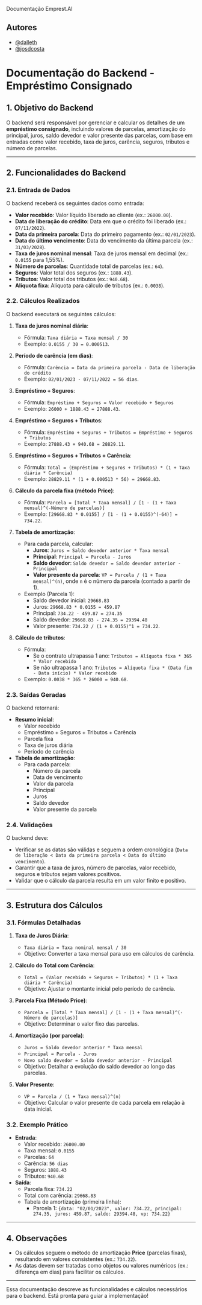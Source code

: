 

Documentação Emprest.AI


## Autores

- [@dalleth](https://github.com/dalleth-martinss)
- [@josdcosta](https://github.com/josdcosta)


# Documentação do Backend - Empréstimo Consignado

## 1. Objetivo do Backend
O backend será responsável por gerenciar e calcular os detalhes de um **empréstimo consignado**, incluindo valores de parcelas, amortização do principal, juros, saldo devedor e valor presente das parcelas, com base em entradas como valor recebido, taxa de juros, carência, seguros, tributos e número de parcelas.

---

## 2. Funcionalidades do Backend

### 2.1. Entrada de Dados
O backend receberá os seguintes dados como entrada:
- **Valor recebido**: Valor líquido liberado ao cliente (ex.: `26000.00`).
- **Data de liberação do crédito**: Data em que o crédito foi liberado (ex.: `07/11/2022`).
- **Data da primeira parcela**: Data do primeiro pagamento (ex.: `02/01/2023`).
- **Data do último vencimento**: Data do vencimento da última parcela (ex.: `31/03/2028`).
- **Taxa de juros nominal mensal**: Taxa de juros mensal em decimal (ex.: `0.0155` para 1,55%).
- **Número de parcelas**: Quantidade total de parcelas (ex.: `64`).
- **Seguros**: Valor total dos seguros (ex.: `1888.43`).
- **Tributos**: Valor total dos tributos (ex.: `940.68`).
- **Alíquota fixa**: Alíquota para cálculo de tributos (ex.: `0.0038`).

### 2.2. Cálculos Realizados
O backend executará os seguintes cálculos:

1. **Taxa de juros nominal diária**:
   - Fórmula: `Taxa diária = Taxa mensal / 30`
   - Exemplo: `0.0155 / 30 = 0.000513`.

2. **Período de carência (em dias)**:
   - Fórmula: `Carência = Data da primeira parcela - Data de liberação do crédito`
   - Exemplo: `02/01/2023 - 07/11/2022 = 56 dias`.

3. **Empréstimo + Seguros**:
   - Fórmula: `Empréstimo + Seguros = Valor recebido + Seguros`
   - Exemplo: `26000 + 1888.43 = 27888.43`.

4. **Empréstimo + Seguros + Tributos**:
   - Fórmula: `Empréstimo + Seguros + Tributos = Empréstimo + Seguros + Tributos`
   - Exemplo: `27888.43 + 940.68 = 28829.11`.

5. **Empréstimo + Seguros + Tributos + Carência**:
   - Fórmula: `Total = (Empréstimo + Seguros + Tributos) * (1 + Taxa diária * Carência)`
   - Exemplo: `28829.11 * (1 + 0.000513 * 56) = 29668.83`.

6. **Cálculo da parcela fixa (método Price)**:
   - Fórmula: `Parcela = [Total * Taxa mensal] / [1 - (1 + Taxa mensal)^(-Número de parcelas)]`
   - Exemplo: `[29668.83 * 0.0155] / [1 - (1 + 0.0155)^(-64)] = 734.22`.

7. **Tabela de amortização**:
   - Para cada parcela, calcular:
     - **Juros**: `Juros = Saldo devedor anterior * Taxa mensal`
     - **Principal**: `Principal = Parcela - Juros`
     - **Saldo devedor**: `Saldo devedor = Saldo devedor anterior - Principal`
     - **Valor presente da parcela**: `VP = Parcela / (1 + Taxa mensal)^(n)`, onde `n` é o número da parcela (contado a partir de 1).
   - Exemplo (Parcela 1):
     - Saldo devedor inicial: `29668.83`
     - Juros: `29668.83 * 0.0155 = 459.87`
     - Principal: `734.22 - 459.87 = 274.35`
     - Saldo devedor: `29668.83 - 274.35 = 29394.48`
     - Valor presente: `734.22 / (1 + 0.0155)^1 = 734.22`.

8. **Cálculo de tributos**:
   - Fórmula:
     - Se o contrato ultrapassa 1 ano: `Tributos = Alíquota fixa * 365 * Valor recebido`
     - Se não ultrapassa 1 ano: `Tributos = Alíquota fixa * (Data fim - Data início) * Valor recebido`
   - Exemplo: `0.0038 * 365 * 26000 = 940.68`.

### 2.3. Saídas Geradas
O backend retornará:
- **Resumo inicial**:
  - Valor recebido
  - Empréstimo + Seguros + Tributos + Carência
  - Parcela fixa
  - Taxa de juros diária
  - Período de carência
- **Tabela de amortização**:
  - Para cada parcela:
    - Número da parcela
    - Data de vencimento
    - Valor da parcela
    - Principal
    - Juros
    - Saldo devedor
    - Valor presente da parcela

### 2.4. Validações
O backend deve:
- Verificar se as datas são válidas e seguem a ordem cronológica (`Data de liberação < Data da primeira parcela < Data do último vencimento`).
- Garantir que a taxa de juros, número de parcelas, valor recebido, seguros e tributos sejam valores positivos.
- Validar que o cálculo da parcela resulta em um valor finito e positivo.

---

## 3. Estrutura dos Cálculos

### 3.1. Fórmulas Detalhadas
1. **Taxa de Juros Diária**:
   - `Taxa diária = Taxa nominal mensal / 30`
   - Objetivo: Converter a taxa mensal para uso em cálculos de carência.

2. **Cálculo do Total com Carência**:
   - `Total = (Valor recebido + Seguros + Tributos) * (1 + Taxa diária * Carência)`
   - Objetivo: Ajustar o montante inicial pelo período de carência.

3. **Parcela Fixa (Método Price)**:
   - `Parcela = [Total * Taxa mensal] / [1 - (1 + Taxa mensal)^(-Número de parcelas)]`
   - Objetivo: Determinar o valor fixo das parcelas.

4. **Amortização (por parcela)**:
   - `Juros = Saldo devedor anterior * Taxa mensal`
   - `Principal = Parcela - Juros`
   - `Novo saldo devedor = Saldo devedor anterior - Principal`
   - Objetivo: Detalhar a evolução do saldo devedor ao longo das parcelas.

5. **Valor Presente**:
   - `VP = Parcela / (1 + Taxa mensal)^(n)`
   - Objetivo: Calcular o valor presente de cada parcela em relação à data inicial.

### 3.2. Exemplo Prático
- **Entrada**:
  - Valor recebido: `26000.00`
  - Taxa mensal: `0.0155`
  - Parcelas: `64`
  - Carência: `56 dias`
  - Seguros: `1888.43`
  - Tributos: `940.68`
- **Saída**:
  - Parcela fixa: `734.22`
  - Total com carência: `29668.83`
  - Tabela de amortização (primeira linha):
    - Parcela 1: `{data: "02/01/2023", valor: 734.22, principal: 274.35, juros: 459.87, saldo: 29394.48, vp: 734.22}`

---

## 4. Observações
- Os cálculos seguem o método de amortização **Price** (parcelas fixas), resultando em valores consistentes (ex.: `734.22`).
- As datas devem ser tratadas como objetos ou valores numéricos (ex.: diferença em dias) para facilitar os cálculos.
---

Essa documentação descreve as funcionalidades e cálculos necessários para o backend. Está pronta para guiar a implementação!
